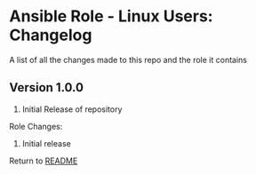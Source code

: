 Ansible Role - Linux Users: Changelog
=====================================
A list of all the changes made to this repo and the role it contains

Version 1.0.0
------------

1. Initial Release of repository

Role Changes:

1. Initial release

Return to [README](README.md)
